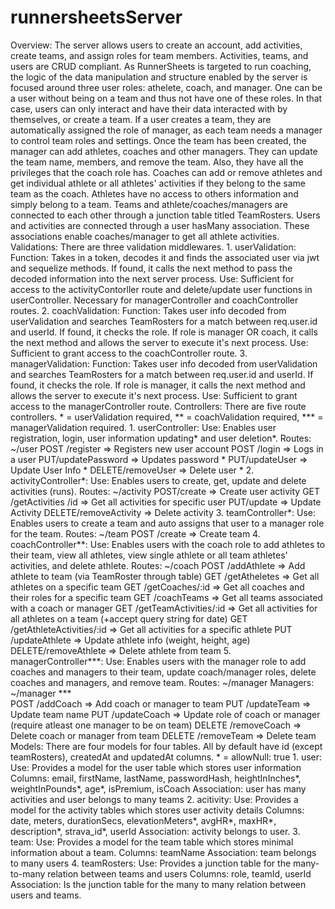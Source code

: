 # runnersheetsServer

<!-- prettier-ignore -->
Overview: 
    The server allows users to create an account, add activities, create teams, and assign roles for team members. Activities, teams, and users are CRUD compliant. As RunnerSheets is targeted to run coaching, the logic of the data manipulation and structure enabled by the server is focused around three user roles: athelete, coach, and manager. One can be a user without being on a team and thus not have one of these roles. In that case, users can only interact and have their data interacted with by themselves, or create a team. If a user creates a team, they are automatically assigned the role of manager, as each team needs a manager to control team roles and settings. Once the team has been created, the manager can add athletes, coaches and other managers. They can update the team name, members, and remove the team. Also, they have all the privileges that the coach role has. Coaches can add or remove athletes and get individual athlete or all athletes' activities if they belong to the same team as the coach. Athletes have no access to others information and simply belong to a team. Teams and athlete/coaches/managers are connected to each other through a junction table titled TeamRosters. Users and activities are connected through a user hasMany association. These associations enable coaches/manager to get all athlete activities. 
Validations: 
    There are three validation middlewares. 
    1. userValidation:
        Function: Takes in a token, decodes it and finds the associated user via jwt and sequelize methods. If found, it calls the next method to pass the decoded information into the next server process.
        Use: Sufficient for access to the activityContorller route and delete/update user functions in userController. Necessary for managerController and coachController routes.
    2. coachValidation:
        Function: Takes user info decoded from userValidation and searches TeamRosters for a match between req.user.id and userId. If found, it checks the role. If role is manager OR coach, it calls the next method and allows the server to execute it's next process. 
        Use: Sufficient to grant access to the coachController route. 
    3. managerValidation: 
        Function: Takes user info decoded from userValidation and searches TeamRosters for a match between req.user.id and userId. If found, it checks the role. If role is manager, it calls the next method and allows the server to execute it's next process. 
        Use: Sufficient to grant access to the managerController route. 
Controllers:
    There are five route controllers. * = userValidation required, ** = coachValidation required, *** = managerValidation required.
    1. userController:
        Use: Enables user registration, login, user information updating* and user deletion*.
        Routes: ~/user
            POST /register			        => Registers new user account
            POST /login			            => Logs in a user
            PUT/updatePassword		        => Updates password *
            PUT/updateUser			        => Update User Info *
            DELETE/removeUser		        => Delete user *
    2. activityController*: 
        Use: Enables users to create, get, update and delete activities (runs). 
        Routes: ~/activity
            POST/create			            => Create user activity 
            GET /getActivities	/id		    => Get all activities for specific user
            PUT/update			            => Update Activity
            DELETE/removeActivity	        => Delete activity
    3. teamController*:
        Use: Enables users to create a team and auto assigns that user to a manager role for the team.
        Routes: ~/team
            POST /create			        => Create team
    4. coachController**:
        Use: Enables users with the coach role to add athletes to their team, view all athletes, view single athlete or all team athletes' activities, and delete athlete.
        Routes: ~/coach 
            POST /addAthlete		        => Add athlete to team (via TeamRoster through table)
            GET /getAtheletes		        => Get all athletes on a specific team
            GET /getCoaches/:id             => Get all coaches and their roles for a specific team
            GET /coachTeams                 => Get all teams associated with a coach or manager
            GET /getTeamActivities/:id	    => Get all activities for all athletes on a team (+accept query string for date)
            GET /getAthleteActivities/:id	=> Get all activities for a specific athlete
            PUT /updateAthlete              => Update athlete info (weight, height, age)
            DELETE/removeAthlete		    => Delete athlete from team
    5. managerController***: 
        Use: Enables users with the manager role to add coaches and managers to their team, update coach/manager roles, delete coaches and managers, and remove team.
        Routes: ~/manager
            Managers: ~/manager ***			
            POST /addCoach			        => Add coach or manager to team
            PUT /updateTeam			        => Update team name
            PUT /updateCoach		        => Update role of coach or manager (require atleast one manager to be on team)
            DELETE /removeCoach		        => Delete coach or manager from team
            DELETE /removeTeam		        => Delete team 
Models: 
    There are four models for four tables. All by default have id (except teamRosters), createdAt and updatedAt columns. * = allowNull: true
    1. user:
        Use: Provides a model for the user table which stores user information
        Columns: email, firstName, lastName, passwordHash, heightInInches*, weightInPounds*, age*, isPremium, isCoach
        Association: user has many activities and user belongs to many teams
    2. acitivity:
        Use: Provides a model for the activity tables which stores user activity details
        Columns: date, meters, durationSecs, elevationMeters*, avgHR*, maxHR*, description*, strava_id*, userId
        Association: activity belongs to user.
    3. team: 
        Use: Provides a model for the team table which stores minimal information about a team.
        Columns: teamName
        Association: team belongs to many users
    4. teamRosters:
        Use: Provides a junction table for the many-to-many relation between teams and users
        Columns: role, teamId, userId
        Association: Is the junction table for the many to many relation between users and teams.
